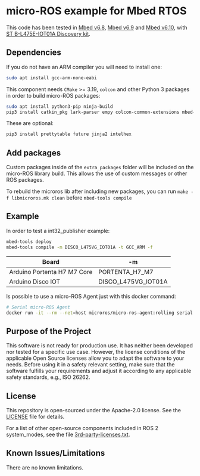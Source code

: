 # micro-ROS example for Mbed RTOS

This code has been tested in [Mbed v6.8](https://os.mbed.com/docs/mbed-os/v6.8), [Mbed v6.9](https://os.mbed.com/docs/mbed-os/v6.9) and [Mbed v6.10](https://os.mbed.com/docs/mbed-os/v6.10), with [ST B-L475E-IOT01A Discovery kit](https://os.mbed.com/platforms/ST-Discovery-L475E-IOT01A/).

## Dependencies

If you do not have an ARM compiler you will need to install one:

```bash
sudo apt install gcc-arm-none-eabi
```

This component needs `CMake` >= 3.19, `colcon` and other Python 3 packages in order to build micro-ROS packages:

```bash
sudo apt install python3-pip ninja-build
pip3 install catkin_pkg lark-parser empy colcon-common-extensions mbed-tools
```

These are optional:

```bash
pip3 install prettytable future jinja2 intelhex
```

## Add packages
Custom packages inside of the `extra_packages` folder will be included on the micro-ROS library build.
This allows the use of custom messages or other ROS packages.

To rebuild the microros lib after including new packages, you can run `make -f libmicroros.mk clean` before `mbed-tools compile`

## Example

In order to test a int32_publisher example:

```bash
mbed-tools deploy
mbed-tools compile -m DISCO_L475VG_IOT01A -t GCC_ARM -f
```

| Board                       | -m                  |
| ----------------------------| ------------------- |
| Arduino Portenta H7 M7 Core | PORTENTA_H7_M7      |
| Arduino Disco IOT           | DISCO_L475VG_IOT01A |

Is possible to use a micro-ROS Agent just with this docker command:

```bash
# Serial micro-ROS Agent
docker run -it --rm --net=host microros/micro-ros-agent:rolling serial --dev [PORT] -v6
```

## Purpose of the Project

This software is not ready for production use. It has neither been developed nor
tested for a specific use case. However, the license conditions of the
applicable Open Source licenses allow you to adapt the software to your needs.
Before using it in a safety relevant setting, make sure that the software
fulfills your requirements and adjust it according to any applicable safety
standards, e.g., ISO 26262.

## License

This repository is open-sourced under the Apache-2.0 license. See the [LICENSE](LICENSE) file for details.

For a list of other open-source components included in ROS 2 system_modes,
see the file [3rd-party-licenses.txt](3rd-party-licenses.txt).

## Known Issues/Limitations

There are no known limitations.
